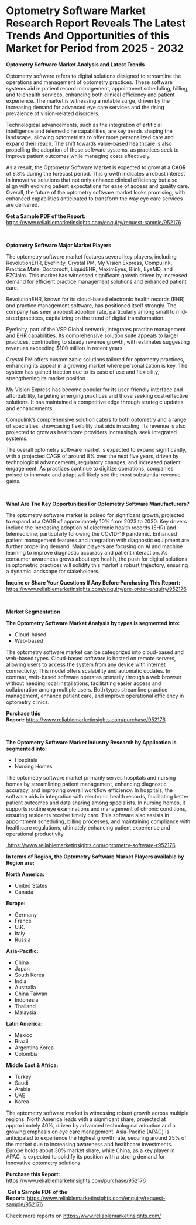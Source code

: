 <p><h1>Optometry Software Market Research Report Reveals The Latest Trends And Opportunities of this Market for Period from 2025 - 2032</h1></p><p><strong>Optometry Software Market Analysis and Latest Trends</strong></p>
<p><p>Optometry software refers to digital solutions designed to streamline the operations and management of optometry practices. These software systems aid in patient record management, appointment scheduling, billing, and telehealth services, enhancing both clinical efficiency and patient experience. The market is witnessing a notable surge, driven by the increasing demand for advanced eye care services and the rising prevalence of vision-related disorders. </p><p>Technological advancements, such as the integration of artificial intelligence and telemedicine capabilities, are key trends shaping the landscape, allowing optometrists to offer more personalized care and expand their reach. The shift towards value-based healthcare is also propelling the adoption of these software systems, as practices seek to improve patient outcomes while managing costs effectively. </p><p>As a result, the Optometry Software Market is expected to grow at a CAGR of 8.8% during the forecast period. This growth indicates a robust interest in innovative solutions that not only enhance clinical efficiency but also align with evolving patient expectations for ease of access and quality care. Overall, the future of the optometry software market looks promising, with enhanced capabilities anticipated to transform the way eye care services are delivered.</p></p>
<p><strong>Get a Sample PDF of the Report:&nbsp;</strong> <a href="https://www.reliablemarketinsights.com/enquiry/request-sample/952176?utm_campaign=3121&utm_medium=2&utm_source=Github&utm_content=ia&utm_term=06032025&utm_id=optometry-software">https://www.reliablemarketinsights.com/enquiry/request-sample/952176</a></p>
<p>&nbsp;</p>
<p><strong>Optometry Software Major Market Players</strong></p>
<p><p>The optometry software market features several key players, including RevolutionEHR, Eyefinity, Crystal PM, My Vision Express, Compulink, Practice Mate, Doctorsoft, LiquidEHR, MaximEyes, Blink, EyeMD, and EZClaim. This market has witnessed significant growth driven by increased demand for efficient practice management solutions and enhanced patient care.</p><p>RevolutionEHR, known for its cloud-based electronic health records (EHR) and practice management software, has positioned itself strongly. The company has seen a robust adoption rate, particularly among small to mid-sized practices, capitalizing on the trend of digital transformation.</p><p>Eyefinity, part of the VSP Global network, integrates practice management and EHR capabilities. Its comprehensive solution suite appeals to larger practices, contributing to steady revenue growth, with estimates suggesting revenues exceeding $100 million in recent years.</p><p>Crystal PM offers customizable solutions tailored for optometry practices, enhancing its appeal in a growing market where personalization is key. The system has gained traction due to its ease of use and flexibility, strengthening its market position.</p><p>My Vision Express has become popular for its user-friendly interface and affordability, targeting emerging practices and those seeking cost-effective solutions. It has maintained a competitive edge through strategic updates and enhancements.</p><p>Compulink’s comprehensive solution caters to both optometry and a range of specialties, showcasing flexibility that aids in scaling. Its revenue is also projected to grow as healthcare providers increasingly seek integrated systems.</p><p>The overall optometry software market is expected to expand significantly, with a projected CAGR of around 8% over the next five years, driven by technological advancements, regulatory changes, and increased patient engagement. As practices continue to digitize operations, companies poised to innovate and adapt will likely see the most substantial revenue gains.</p></p>
<p>&nbsp;</p>
<p><strong>What Are The Key Opportunities For Optometry Software Manufacturers?</strong></p>
<p><p>The optometry software market is poised for significant growth, projected to expand at a CAGR of approximately 10% from 2023 to 2030. Key drivers include the increasing adoption of electronic health records (EHR) and telemedicine, particularly following the COVID-19 pandemic. Enhanced patient management features and integration with diagnostic equipment are further propelling demand. Major players are focusing on AI and machine learning to improve diagnostic accuracy and patient interaction. As consumer awareness grows about eye health, the push for digital solutions in optometric practices will solidify this market's robust trajectory, ensuring a dynamic landscape for stakeholders.</p></p>
<p><strong>Inquire or Share Your Questions If Any Before Purchasing This Report:</strong> <a href="https://www.reliablemarketinsights.com/enquiry/pre-order-enquiry/952176?utm_campaign=3121&utm_medium=2&utm_source=Github&utm_content=ia&utm_term=06032025&utm_id=optometry-software">https://www.reliablemarketinsights.com/enquiry/pre-order-enquiry/952176</a></p>
<p>&nbsp;</p>
<p><strong>Market Segmentation</strong></p>
<p><strong>The Optometry Software Market Analysis by types is segmented into:</strong></p>
<p><ul><li>Cloud-based</li><li>Web-based</li></ul></p>
<p><p>The optometry software market can be categorized into cloud-based and web-based types. Cloud-based software is hosted on remote servers, allowing users to access the system from any device with internet connectivity. This model offers scalability and automatic updates. In contrast, web-based software operates primarily through a web browser without needing local installations, facilitating easier access and collaboration among multiple users. Both types streamline practice management, enhance patient care, and improve operational efficiency in optometry clinics.</p></p>
<p><strong>Purchase this Report:&nbsp;</strong><a href="https://www.reliablemarketinsights.com/purchase/952176?utm_campaign=3121&utm_medium=2&utm_source=Github&utm_content=ia&utm_term=06032025&utm_id=optometry-software">https://www.reliablemarketinsights.com/purchase/952176</a></p>
<p>&nbsp;</p>
<p><strong>The Optometry Software Market Industry Research by Application is segmented into:</strong></p>
<p><ul><li>Hospitals</li><li>Nursing Homes</li></ul></p>
<p><p>The optometry software market primarily serves hospitals and nursing homes by streamlining patient management, enhancing diagnostic accuracy, and improving overall workflow efficiency. In hospitals, the software aids in integration with electronic health records, facilitating better patient outcomes and data sharing among specialists. In nursing homes, it supports routine eye examinations and management of chronic conditions, ensuring residents receive timely care. This software also assists in appointment scheduling, billing processes, and maintaining compliance with healthcare regulations, ultimately enhancing patient experience and operational productivity.</p></p>
<p><a href="https://www.reliablemarketinsights.com/optometry-software-r952176?utm_campaign=3121&utm_medium=2&utm_source=Github&utm_content=ia&utm_term=06032025&utm_id=optometry-software">&nbsp;https://www.reliablemarketinsights.com/optometry-software-r952176</a></p>
<p><strong>In terms of Region, the Optometry Software Market Players available by Region are:</strong></p>
<p>
    <p> <strong> North America: </strong>
        <ul>
            <li>United States</li>
            <li>Canada</li>
        </ul>
        </p> 
    <p> <strong> Europe: </strong>
        <ul>
            <li>Germany</li>
            <li>France</li>
            <li>U.K.</li>
            <li>Italy</li>
            <li>Russia</li>
        </ul>
        </p> 
    <p> <strong> Asia-Pacific: </strong>
        <ul>
            <li>China</li>
            <li>Japan</li>
            <li>South Korea</li>
            <li>India</li>
            <li>Australia</li>
            <li>China Taiwan</li>
            <li>Indonesia</li>
            <li>Thailand</li>
            <li>Malaysia</li>
        </ul>
        </p> 
    <p> <strong> Latin America: </strong>
        <ul>
            <li>Mexico</li>
            <li>Brazil</li>
            <li>Argentina Korea</li>
            <li>Colombia</li>
        </ul>
        </p> 
    <p> <strong> Middle East & Africa: </strong>
        <ul>
            <li>Turkey</li>
            <li>Saudi</li>
            <li>Arabia</li>
            <li>UAE</li>
            <li>Korea</li>
        </ul>
    </p>
    </p>
<p><p>The optometry software market is witnessing robust growth across multiple regions. North America leads with a significant share, projected at approximately 40%, driven by advanced technological adoption and a growing emphasis on eye care management. Asia-Pacific (APAC) is anticipated to experience the highest growth rate, securing around 25% of the market due to increasing awareness and healthcare investments. Europe holds about 30% market share, while China, as a key player in APAC, is expected to solidify its position with a strong demand for innovative optometry solutions.</p></p>
<p><strong>Purchase this Report: </strong><a href="https://www.reliablemarketinsights.com/purchase/952176?utm_campaign=3121&utm_medium=2&utm_source=Github&utm_content=ia&utm_term=06032025&utm_id=optometry-software">https://www.reliablemarketinsights.com/purchase/952176</a></p>
<p>&nbsp;<strong>Get a Sample PDF of the Report:&nbsp;&nbsp;</strong><a href="https://www.reliablemarketinsights.com/enquiry/request-sample/952176?utm_campaign=3121&utm_medium=2&utm_source=Github&utm_content=ia&utm_term=06032025&utm_id=optometry-software">https://www.reliablemarketinsights.com/enquiry/request-sample/952176</a></p>
<p><strong></strong></p>
<p>Check more reports on <a href="https://www.reliablemarketinsights.com/?utm_campaign=3121&utm_medium=2&utm_source=Github&utm_content=ia&utm_term=06032025&utm_id=optometry-software">https://www.reliablemarketinsights.com/</a></p>